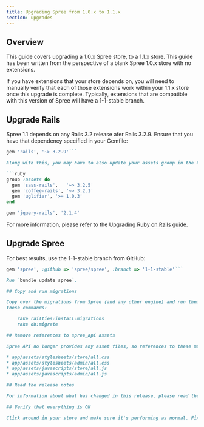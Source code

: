 ```yaml
---
title: Upgrading Spree from 1.0.x to 1.1.x
section: upgrades
---
```


## Overview

This guide covers upgrading a 1.0.x Spree store, to a 1.1.x store. This
guide has been written from the perspective of a blank Spree 1.0.x store with
no extensions.

If you have extensions that your store depends on, you will need to manually
verify that each of those extensions work within your 1.1.x store once this
upgrade is complete. Typically, extensions that are compatible with this
version of Spree will have a 1-1-stable branch.

## Upgrade Rails

Spree 1.1 depends on any Rails 3.2 release afer Rails 3.2.9. Ensure that you have that dependency specified in your Gemfile:

```ruby
gem 'rails', '~> 3.2.9'```

Along with this, you may have to also update your assets group in the Gemfile:

```ruby
group :assets do
  gem 'sass-rails',   '~> 3.2.5'
  gem 'coffee-rails', '~> 3.2.1'
  gem 'uglifier', '>= 1.0.3'
end

gem 'jquery-rails', '2.1.4'
```

For more information, please refer to the [Upgrading Ruby on Rails guide](http://guides.rubyonrails.org/upgrading_ruby_on_rails.html#upgrading-from-rails-3-1-to-rails-3-2).

## Upgrade Spree

For best results, use the 1-1-stable branch from GitHub:

```ruby
gem 'spree', :github => 'spree/spree', :branch => '1-1-stable'```

Run `bundle update spree`. 

## Copy and run migrations

Copy over the migrations from Spree (and any other engine) and run them using
these commands:

    rake railties:install:migrations
    rake db:migrate

## Remove references to spree_api assets

Spree API no longer provides any asset files, so references to these must be removed from:

* app/assets/stylesheets/store/all.css
* app/assets/stylesheets/admin/all.css
* app/assets/javascripts/store/all.js
* app/assets/javascripts/admin/all.js

## Read the release notes

For information about what has changed in this release, please read the [1.1.0 Release Notes](http://guides.spreecommerce.com/release_notes/spree_1_1_0.html).

## Verify that everything is OK

Click around in your store and make sure it's performing as normal. Fix any deprecation warnings you see.
